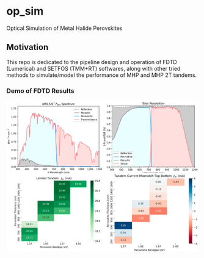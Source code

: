 # op_sim
Optical Simulation of Metal Halide Perovskites

## Motivation

This repo is dedicated to the pipeline design and operation of FDTD (Lumerical) and SETFOS (TMM+RT) softwares, along with other tried methods to simulate/model the performance of MHP and MHP 2T tandems. 

### Demo of FDTD Results

![top view](images/FDTD_demo.png)
